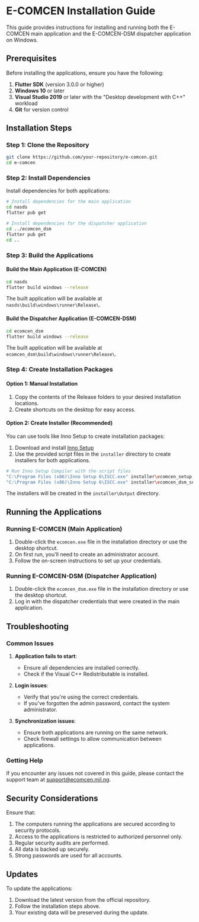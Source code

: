 # E-COMCEN Installation Guide

This guide provides instructions for installing and running both the E-COMCEN main application and the E-COMCEN-DSM dispatcher application on Windows.

## Prerequisites

Before installing the applications, ensure you have the following:

1. **Flutter SDK** (version 3.0.0 or higher)
2. **Windows 10** or later
3. **Visual Studio 2019** or later with the "Desktop development with C++" workload
4. **Git** for version control

## Installation Steps

### Step 1: Clone the Repository

```bash
git clone https://github.com/your-repository/e-comcen.git
cd e-comcen
```

### Step 2: Install Dependencies

Install dependencies for both applications:

```bash
# Install dependencies for the main application
cd nasds
flutter pub get

# Install dependencies for the dispatcher application
cd ../ecomcen_dsm
flutter pub get
cd ..
```

### Step 3: Build the Applications

#### Build the Main Application (E-COMCEN)

```bash
cd nasds
flutter build windows --release
```

The built application will be available at `nasds\build\windows\runner\Release\`.

#### Build the Dispatcher Application (E-COMCEN-DSM)

```bash
cd ecomcen_dsm
flutter build windows --release
```

The built application will be available at `ecomcen_dsm\build\windows\runner\Release\`.

### Step 4: Create Installation Packages

#### Option 1: Manual Installation

1. Copy the contents of the Release folders to your desired installation locations.
2. Create shortcuts on the desktop for easy access.

#### Option 2: Create Installer (Recommended)

You can use tools like Inno Setup to create installation packages:

1. Download and install [Inno Setup](https://jrsoftware.org/isdl.php)
2. Use the provided script files in the `installer` directory to create installers for both applications.

```bash
# Run Inno Setup Compiler with the script files
"C:\Program Files (x86)\Inno Setup 6\ISCC.exe" installer\ecomcen_setup.iss
"C:\Program Files (x86)\Inno Setup 6\ISCC.exe" installer\ecomcen_dsm_setup.iss
```

The installers will be created in the `installer\Output` directory.

## Running the Applications

### Running E-COMCEN (Main Application)

1. Double-click the `ecomcen.exe` file in the installation directory or use the desktop shortcut.
2. On first run, you'll need to create an administrator account.
3. Follow the on-screen instructions to set up your credentials.

### Running E-COMCEN-DSM (Dispatcher Application)

1. Double-click the `ecomcen_dsm.exe` file in the installation directory or use the desktop shortcut.
2. Log in with the dispatcher credentials that were created in the main application.

## Troubleshooting

### Common Issues

1. **Application fails to start**:
   - Ensure all dependencies are installed correctly.
   - Check if the Visual C++ Redistributable is installed.

2. **Login issues**:
   - Verify that you're using the correct credentials.
   - If you've forgotten the admin password, contact the system administrator.

3. **Synchronization issues**:
   - Ensure both applications are running on the same network.
   - Check firewall settings to allow communication between applications.

### Getting Help

If you encounter any issues not covered in this guide, please contact the support team at support@ecomcen.mil.ng.

## Security Considerations

Ensure that:

1. The computers running the applications are secured according to security protocols.
2. Access to the applications is restricted to authorized personnel only.
3. Regular security audits are performed.
4. All data is backed up securely.
5. Strong passwords are used for all accounts.

## Updates

To update the applications:

1. Download the latest version from the official repository.
2. Follow the installation steps above.
3. Your existing data will be preserved during the update.
